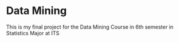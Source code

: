 # Data Mining
This is my final project for the Data Mining Course in 6th semester in Statistics Major at ITS
